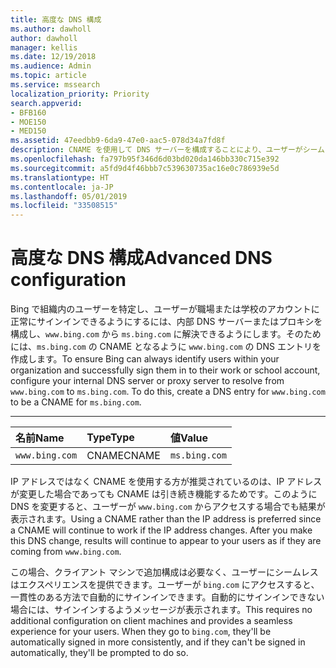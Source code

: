 ```yaml
---
title: 高度な DNS 構成
ms.author: dawholl
author: dawholl
manager: kellis
ms.date: 12/19/2018
ms.audience: Admin
ms.topic: article
ms.service: mssearch
localization_priority: Priority
search.appverid:
- BFB160
- MOE150
- MED150
ms.assetid: 47eedbb9-6da9-47e0-aac5-078d34a7fd8f
description: CNAME を使用して DNS サーバーを構成することにより、ユーザーがシームレスなサインイン エクスペリエンスを利用できるようにします
ms.openlocfilehash: fa797b95f346d6d03bd020da146bb330c715e392
ms.sourcegitcommit: a5fd9d4f46bbb7c539630735ac16e0c786939e5d
ms.translationtype: HT
ms.contentlocale: ja-JP
ms.lasthandoff: 05/01/2019
ms.locfileid: "33508515"
---
```

# <a name="advanced-dns-configuration"></a><span data-ttu-id="cde7d-103">高度な DNS 構成</span><span class="sxs-lookup"><span data-stu-id="cde7d-103">Advanced DNS configuration</span></span>

<span data-ttu-id="cde7d-p101">Bing で組織内のユーザーを特定し、ユーザーが職場または学校のアカウントに正常にサインインできるようにするには、内部 DNS サーバーまたはプロキシを構成し、`www.bing.com` から `ms.bing.com` に解決できるようにします。そのためには、`ms.bing.com` の CNAME となるように `www.bing.com` の DNS エントリを作成します。</span><span class="sxs-lookup"><span data-stu-id="cde7d-p101">To ensure Bing can always identify users within your organization and successfully sign them in to their work or school account, configure your internal DNS server or proxy server to resolve from `www.bing.com` to `ms.bing.com`. To do this, create a DNS entry for `www.bing.com` to be a CNAME for `ms.bing.com`.</span></span>
  
****

|<span data-ttu-id="cde7d-106">**名前**</span><span class="sxs-lookup"><span data-stu-id="cde7d-106">**Name**</span></span>|<span data-ttu-id="cde7d-107">**Type**</span><span class="sxs-lookup"><span data-stu-id="cde7d-107">**Type**</span></span>|<span data-ttu-id="cde7d-108">**値**</span><span class="sxs-lookup"><span data-stu-id="cde7d-108">**Value**</span></span>|
|:-----|:-----|:-----|
|`www.bing.com`  <br/> |<span data-ttu-id="cde7d-109">CNAME</span><span class="sxs-lookup"><span data-stu-id="cde7d-109">CNAME</span></span>  <br/> |`ms.bing.com`  <br/> |
   
<span data-ttu-id="cde7d-p102">IP アドレスではなく CNAME を使用する方が推奨されているのは、IP アドレスが変更した場合であっても CNAME は引き続き機能するためです。このように DNS を変更すると、ユーザーが `www.bing.com` からアクセスする場合でも結果が表示されます。</span><span class="sxs-lookup"><span data-stu-id="cde7d-p102">Using a CNAME rather than the IP address is preferred since a CNAME will continue to work if the IP address changes. After you make this DNS change, results will continue to appear to your users as if they are coming from `www.bing.com`.</span></span> 
  
<span data-ttu-id="cde7d-p103">この場合、クライアント マシンで追加構成は必要なく、ユーザーにシームレスはエクスペリエンスを提供できます。ユーザーが `bing.com` にアクセスすると、一貫性のある方法で自動的にサインインできます。自動的にサインインできない場合には、サインインするようメッセージが表示されます。</span><span class="sxs-lookup"><span data-stu-id="cde7d-p103">This requires no additional configuration on client machines and provides a seamless experience for your users. When they go to `bing.com`, they'll be automatically signed in more consistently, and if they can't be signed in automatically, they'll be prompted to do so.</span></span>
